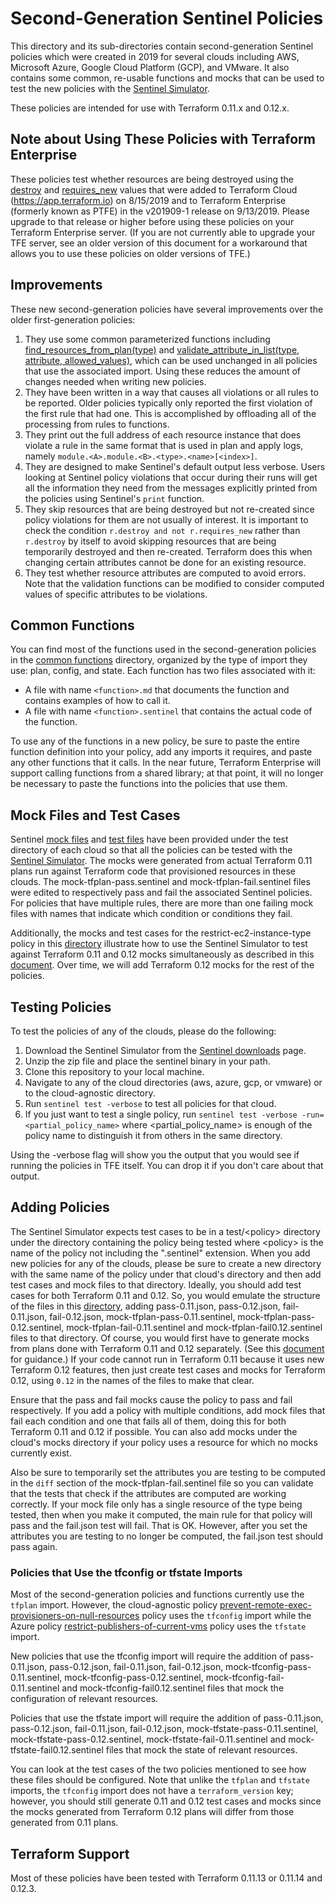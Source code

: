 # Second-Generation Sentinel Policies

This directory and its sub-directories contain second-generation Sentinel policies which were created in 2019 for several clouds including AWS, Microsoft Azure, Google Cloud Platform (GCP), and VMware. It also contains some common, re-usable functions and mocks that can be used to test the new policies with the [Sentinel Simulator](https://docs.hashicorp.com/sentinel/commands).

These policies are intended for use with Terraform 0.11.x and 0.12.x.

## Note about Using These Policies with Terraform Enterprise
These policies test whether resources are being destroyed using the [destroy](https://www.terraform.io/docs/cloud/sentinel/import/tfplan.html#value-destroy) and [requires_new](https://www.terraform.io/docs/cloud/sentinel/import/tfplan.html#value-requires_new) values that were added to Terraform Cloud (https://app.terraform.io) on 8/15/2019 and to Terraform Enterprise (formerly known as PTFE) in the v201909-1 release on 9/13/2019. Please upgrade to that release or higher before using these policies on your Terraform Enterprise server. (If you are not currently able to upgrade your TFE server, see an older version of this document for a workaround that allows you to use these policies on older versions of TFE.)

## Improvements
These new second-generation policies have several improvements over the older first-generation policies:
1. They use some common parameterized functions including [find_resources_from_plan(type)](./common-functions/plan/find_resources_from_plan.md) and [validate_attribute_in_list(type, attribute, allowed_values)](./common-functions/plan/validate_attribute_in_list.md), which can be used unchanged in all policies that use the associated import. Using these reduces the amount of changes needed when writing new policies.
1. They have been written in a way that causes all violations or all rules to be reported. Older policies typically only reported the first violation of the first rule that had one. This is accomplished by offloading all of the processing from rules to functions.
1. They print out the full address of each resource instance that does violate a rule in the same format that is used in plan and apply logs, namely `module.<A>.module.<B>.<type>.<name>[<index>]`.
1. They are designed to make Sentinel's default output less verbose. Users looking at Sentinel policy violations that occur during their runs will get all the information they need from the messages explicitly printed from the policies using Sentinel's `print` function.
1. They skip resources that are being destroyed but not re-created since policy violations for them are not usually of interest. It is important to check the condition `r.destroy and not r.requires_new` rather than `r.destroy` by itself to avoid skipping resources that are being temporarily destroyed and then re-created. Terraform does this when changing certain attributes cannot be done for an existing resource. 
1. They test whether resource attributes are computed to avoid errors. Note that the validation functions can be modified to consider computed values of specific attributes to be violations.

## Common Functions
You can find most of the functions  used in the second-generation policies in the [common functions](./common-functions) directory, organized by the type of import they use: plan, config, and state.  Each function has two files associated with it:
* A file with name `<function>.md` that documents the function and contains examples of how to call it.
* A file with name `<function>.sentinel` that contains the actual code of the function.

To use any of the functions in a new policy, be sure to paste the entire function definition into your policy, add any imports it requires, and paste any other functions that it calls.  In the near future, Terraform Enterprise will support calling functions from a shared library; at that point, it will no longer be necessary to paste the functions into the policies that use them.

## Mock Files and Test Cases
Sentinel [mock files](https://www.terraform.io/docs/enterprise/sentinel/mock.html) and [test files](https://docs.hashicorp.com/sentinel/commands/config#test-cases) have been provided under the test directory of each cloud so that all the policies can be tested with the [Sentinel Simulator](https://docs.hashicorp.com/sentinel/commands). The mocks were generated from actual Terraform 0.11 plans run against Terraform code that provisioned resources in these clouds. The mock-tfplan-pass.sentinel and mock-tfplan-fail.sentinel files were edited to respectively pass and fail the associated Sentinel policies. For policies that have multiple rules, there are more than one failing mock files with names that indicate which condition or conditions they fail.

Additionally, the mocks and test cases for the restrict-ec2-instance-type policy in this [directory](./aws/test/restrict-ec2-instance-type) illustrate how to use the Sentinel Simulator to test against Terraform 0.11 and 0.12 mocks simultaneously as described in this [document](https://www.terraform.io/docs/enterprise/sentinel/sentinel-tf-012.html#generating-mock-data-for-both-terraform-versions).  Over time, we will add Terraform 0.12 mocks for the rest of the policies.

## Testing Policies
To test the policies of any of the clouds, please do the following:
1. Download the Sentinel Simulator from the [Sentinel downloads](https://docs.hashicorp.com/sentinel/downloads) page.
1. Unzip the zip file and place the sentinel binary in your path.
1. Clone this repository to your local machine.
1. Navigate to any of the cloud directories (aws, azure, gcp, or vmware) or to the cloud-agnostic directory.
1. Run `sentinel test -verbose` to test all policies for that cloud.
1. If you just want to test a single policy, run `sentinel test -verbose -run=<partial_policy_name>` where \<partial_policy_name\> is enough of the policy name to distinguish it from others in the same directory.

Using the -verbose flag will show you the output that you would see if running the policies in TFE itself. You can drop it if you don't care about that output.

## Adding Policies
The Sentinel Simulator expects test cases to be in a test/\<policy\> directory under the directory containing the policy being tested where \<policy\> is the name of the policy not including the ".sentinel" extension. When you add new policies for any of the clouds, please be sure to create a new directory with the same name of the policy under that cloud's directory and then add test cases and mock files to that directory. Ideally, you should add test cases for both Terraform 0.11 and 0.12. So, you would emulate the structure of the files in this [directory](./aws/test/restrict-ec2-instance-type), adding pass-0.11.json, pass-0.12.json, fail-0.11.json, fail-0.12.json, mock-tfplan-pass-0.11.sentinel, mock-tfplan-pass-0.12.sentinel, mock-tfplan-fail-0.11.sentinel and mock-tfplan-fail0.12.sentinel files to that directory. Of course, you would first have to generate mocks from plans done with Terraform 0.11 and 0.12 separately. (See this [document](https://www.terraform.io/docs/enterprise/sentinel/sentinel-tf-012.html#generating-mock-data-for-both-terraform-versions) for guidance.) If your code cannot run in Terraform 0.11 because it uses new Terraform 0.12 features, then just create test cases and mocks for Terraform 0.12, using `0.12` in the names of the files to make that clear.

Ensure that the pass and fail mocks cause the policy to pass and fail respectively. If you add a policy with multiple conditions, add mock files that fail each condition and one that fails all of them, doing this for both Terraform 0.11 and 0.12 if possible. You can also add mocks under the cloud's mocks directory if your policy uses a resource for which no mocks currently exist.

Also be sure to temporarily set the attributes you are testing to be computed in the `diff` section of the mock-tfplan-fail.sentinel file so you can validate that the tests that check if the attributes are computed are working correctly. If your mock file only has a single resource of the type being tested, then when you make it computed, the main rule for that policy will pass and the fail.json test will fail. That is OK. However, after you set the attributes you are testing to no longer be computed, the fail.json test should pass again.

### Policies that Use the tfconfig or tfstate Imports
Most of the second-generation policies and functions currently use the `tfplan` import. However, the cloud-agnostic policy [prevent-remote-exec-provisioners-on-null-resources](./cloud-agnostic/prevent-remote-exec-provisioners-on-null-resources.sentinel) policy uses the `tfconfig` import while the Azure policy [restrict-publishers-of-current-vms](./azure/restrict-publishers-of-current-vms.sentinel) policy uses the `tfstate` import.

New policies that use the tfconfig import will require the addition of pass-0.11.json, pass-0.12.json, fail-0.11.json, fail-0.12.json, mock-tfconfig-pass-0.11.sentinel, mock-tfconfig-pass-0.12.sentinel, mock-tfconfig-fail-0.11.sentinel and mock-tfconfig-fail0.12.sentinel files that mock the configuration of relevant resources.

Policies that use the tfstate import will require the addition of pass-0.11.json, pass-0.12.json, fail-0.11.json, fail-0.12.json, mock-tfstate-pass-0.11.sentinel, mock-tfstate-pass-0.12.sentinel, mock-tfstate-fail-0.11.sentinel and mock-tfstate-fail0.12.sentinel files that mock the state of relevant resources.

You can look at the test cases of the two policies mentioned to see how these files should be configured. Note that unlike the `tfplan` and `tfstate` imports, the `tfconfig` import does not have a `terraform_version` key; however, you should still generate 0.11 and 0.12 test cases and mocks since the mocks generated from Terraform 0.12 plans will differ from those generated from 0.11 plans.

## Terraform Support
Most of these policies have been tested with Terraform 0.11.13 or 0.11.14 and 0.12.3.

